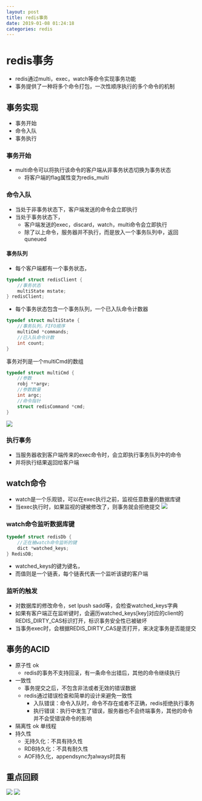 ```yaml
--- 
layout: post 
title: redis事务 
date: 2019-01-08 01:24:18 
categories: redis 
---
```

# redis事务
- redis通过multi，exec，watch等命令实现事务功能
- 事务提供了一种将多个命令打包，一次性顺序执行的多个命令的机制
## 事务实现
- 事务开始
- 命令入队
- 事务执行
### 事务开始
- multi命令可以将执行该命令的客户端从非事务状态切换为事务状态
    - 将客户端的flag属性变为redis_multi
### 命令入队
- 当处于非事务状态下，客户端发送的命令会立即执行
- 当处于事务状态下，
    - 客户端发送的exec，discard，watch，multi命令会立即执行
    - 除了以上命令，服务器并不执行，而是放入一个事务队列中，返回quneued
#### 事务队列
- 每个客户端都有一个事务状态，
```c
typedef struct redisClient {
    //事务状态
    multiState mstate;
} redisClient;
```
- 每个事务状态包含一个事务队列，一个已入队命令计数器
```c
typedef struct multiState {
    //事务队列，FIFO顺序
    multiCmd *commands;
    //已入队命令计数
    int count;
}
```
事务对列是一个multiCmd的数组
```c
typedef struct multiCmd {
    //参数
    robj **argv;
    //参数数量
    int argc;
    //命令指针
    struct redisCommand *cmd;
}
```
![](https://cdn.jsdelivr.net/gh/nber1994/fu0k@master/uPic/20181121175926946_165828182.png)

### 执行事务
- 当服务器收到客户端传来的exec命令时，会立即执行事务队列中的命令
- 并将执行结果返回给客户端
## watch命令
- watch是一个乐观锁，可以在exec执行之前，监视任意数量的数据库键
- 当exec执行时，如果监视的键被修改了，则事务就会拒绝提交
![](https://cdn.jsdelivr.net/gh/nber1994/fu0k@master/uPic/20181121181014999_1787964715.png)
### watch命令监听数据库键
```c
typedef struct redisDb {
    //正在被watch命令监听的键
    dict *watched_keys;
} RedisDB;
```
- watched_keys的键为键名，
- 而值则是一个链表，每个链表代表一个监听该键的客户端
### 监听的触发
- 对数据库的修改命令，set lpush sadd等，会检查watched_keys字典
- 如果有客户端正在监听键时，会遍历watched_keys[key]对应的client的REDIS_DIRTY_CAS标识打开，标识事务安全性已被破坏
- 当事务exec时，会根据REDIS_DIRTY_CAS是否打开，来决定事务是否能提交
## 事务的ACID
- 原子性 ok
    - redis的事务不支持回滚，有一条命令出错后，其他的命令继续执行
- 一致性
    - 事务提交之后，不包含非法或者无效的错误数据
    - redis通过错误检查和简单的设计来避免一致性
        - 入队错误：命令入队时，命令不存在或者不正确，redis拒绝执行事务
        - 执行错误：执行中发生了错误，服务器也不会终端事务，其他的命令并不会受错误命令的影响
- 隔离性 ok 单线程
- 持久性 
    - 无持久化：不具有持久性
    - RDB持久化：不具有耐久性
    - AOF持久化，appendsync为always时具有
## 重点回顾
![](https://cdn.jsdelivr.net/gh/nber1994/fu0k@master/uPic/20181121183305508_584292534.png)
![](https://cdn.jsdelivr.net/gh/nber1994/fu0k@master/uPic/20181121183318766_1909384854.png)

